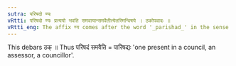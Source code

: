 ```yaml
---
sutra: परिषदो ण्यः
vRtti: परिषदो ण्यः प्रत्ययो भवति समवायान्समवैतीत्येतस्मिन्विषये । ठकोपवादः ॥
vRtti_eng: The affix ण्य comes after the word '_parishad_' in the sense of 'who assembles there',
---
```

This debars ठक् ॥ Thus परिषदं समवैति = पारिषद्यः 'one present in a council, an assessor, a councillor'.
